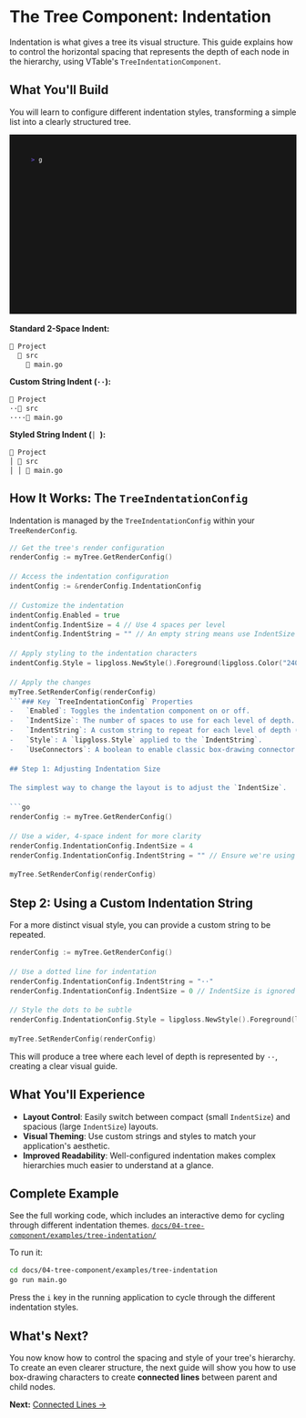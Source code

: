 # The Tree Component: Indentation

Indentation is what gives a tree its visual structure. This guide explains how to control the horizontal spacing that represents the depth of each node in the hierarchy, using VTable's `TreeIndentationComponent`.

## What You'll Build

You will learn to configure different indentation styles, transforming a simple list into a clearly structured tree.

![VTable Tree Indentation Demo](examples/tree-indentation/tree-indentation.gif)

**Standard 2-Space Indent:**
```
📁 Project
  📁 src
    📄 main.go
```

**Custom String Indent (`··`):**
```
📁 Project
··📁 src
····📄 main.go
```

**Styled String Indent (`│ `):**
```
📁 Project
│ 📁 src
│ │ 📄 main.go
```

## How It Works: The `TreeIndentationConfig`

Indentation is managed by the `TreeIndentationConfig` within your `TreeRenderConfig`.

```go
// Get the tree's render configuration
renderConfig := myTree.GetRenderConfig()

// Access the indentation configuration
indentConfig := &renderConfig.IndentationConfig

// Customize the indentation
indentConfig.Enabled = true
indentConfig.IndentSize = 4 // Use 4 spaces per level
indentConfig.IndentString = "" // An empty string means use IndentSize

// Apply styling to the indentation characters
indentConfig.Style = lipgloss.NewStyle().Foreground(lipgloss.Color("240"))

// Apply the changes
myTree.SetRenderConfig(renderConfig)
```### Key `TreeIndentationConfig` Properties
-   `Enabled`: Toggles the indentation component on or off.
-   `IndentSize`: The number of spaces to use for each level of depth. Only used if `IndentString` is empty.
-   `IndentString`: A custom string to repeat for each level of depth (e.g., `"  "`, `"··"`, `"— "`).
-   `Style`: A `lipgloss.Style` applied to the `IndentString`.
-   `UseConnectors`: A boolean to enable classic box-drawing connector lines (covered in the next guide).

## Step 1: Adjusting Indentation Size

The simplest way to change the layout is to adjust the `IndentSize`.

```go
renderConfig := myTree.GetRenderConfig()

// Use a wider, 4-space indent for more clarity
renderConfig.IndentationConfig.IndentSize = 4
renderConfig.IndentationConfig.IndentString = "" // Ensure we're using spaces

myTree.SetRenderConfig(renderConfig)
```

## Step 2: Using a Custom Indentation String

For a more distinct visual style, you can provide a custom string to be repeated.

```go
renderConfig := myTree.GetRenderConfig()

// Use a dotted line for indentation
renderConfig.IndentationConfig.IndentString = "··"
renderConfig.IndentationConfig.IndentSize = 0 // IndentSize is ignored

// Style the dots to be subtle
renderConfig.IndentationConfig.Style = lipgloss.NewStyle().Foreground(lipgloss.Color("240"))

myTree.SetRenderConfig(renderConfig)
```

This will produce a tree where each level of depth is represented by `··`, creating a clear visual guide.

## What You'll Experience

-   **Layout Control**: Easily switch between compact (small `IndentSize`) and spacious (large `IndentSize`) layouts.
-   **Visual Theming**: Use custom strings and styles to match your application's aesthetic.
-   **Improved Readability**: Well-configured indentation makes complex hierarchies much easier to understand at a glance.

## Complete Example

See the full working code, which includes an interactive demo for cycling through different indentation themes.
[`docs/04-tree-component/examples/tree-indentation/`](examples/tree-indentation/)

To run it:
```bash
cd docs/04-tree-component/examples/tree-indentation
go run main.go
```
Press the `i` key in the running application to cycle through the different indentation styles.

## What's Next?

You now know how to control the spacing and style of your tree's hierarchy. To create an even clearer structure, the next guide will show you how to use box-drawing characters to create **connected lines** between parent and child nodes.

**Next:** [Connected Lines →](06-connected-lines.md) 

